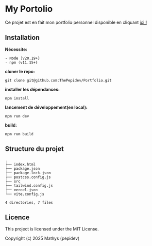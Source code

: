 # My Portolio

Ce projet est en fait mon portfolio personnel disponible en cliquant [ici !](https://www.pepidev.dev)

## Installation

**Nécessite:**

    - Node (v20.19+)
    - npm (v11.15+)

**cloner le repo:**

    git clone git@github.com:ThePepidev/Portfolio.git

**installer les dépendances:**

    npm install

**lancement de développement(en local):**

    npm run dev

**build:**

    npm run build

## Structure du projet

    .
    ├── index.html
    ├── package.json
    ├── package-lock.json
    ├── postcss.config.js
    ├── src
    ├── tailwind.config.js
    ├── vercel.json
    └── vite.config.js
    
    4 directories, 7 files

## Licence

This project is licensed under the MIT License.

Copyright (c) 2025 Mathys (pepidev)
